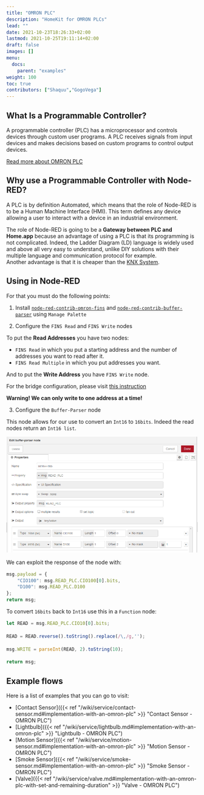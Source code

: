 ```yaml
---
title: "OMRON PLC"
description: "HomeKit for OMRON PLCs"
lead: ""
date: 2021-10-23T18:26:33+02:00
lastmod: 2021-10-25T19:11:14+02:00
draft: false
images: []
menu:
  docs:
    parent: "examples"
weight: 100
toc: true
contributors: ["Shaquu","GogoVega"]
---
```


## What Is a Programmable Controller?

A programmable controller (PLC) has a microprocessor and controls devices through custom user programs.
A PLC receives signals from input devices and makes decisions based on custom programs to control output devices.

[Read more about OMRON PLC](https://www.ia.omron.com/support/guide/26/introduction.html)

## Why use a Programmable Controller with Node-RED?

A PLC is by definition Automated, which means that the role of Node-RED is to be a Human Machine Interface (HMI).
This term defines any device allowing a user to interact with a device in an industrial environment.

The role of Node-RED is going to be a **Gateway between PLC and Home.app** because an advantage of using a PLC is that its programming is not complicated. Indeed, the Ladder Diagram (LD) language is widely used and above all very easy to understand, unlike DIY solutions with their multiple language and communication protocol for example.\
Another advantage is that it is cheaper than the [KNX System](https://www.knx.org/knx-en/for-professionals/What-is-KNX/A-brief-introduction/index.php).

## Using in Node-RED

For that you must do the following points:

1. Install [`node-red-contrib-omron-fins`](https://github.com/Steve-Mcl/node-red-contrib-omron-fins) and [`node-red-contrib-buffer-parser`](https://github.com/Steve-Mcl/node-red-contrib-buffer-parser) using `Manage Palette`

2. Configure the `FINS Read` and `FINS Write` nodes

  To put the **Read Addresses** you have two nodes:

- `FINS Read` in which you put a starting address and the number of addresses you want to read after it.
- `FINS Read Multiple` in which you put addresses you want.

And to put the **Write Address** you have `FINS Write` node.

For the bridge configuration, please visit [this instruction](https://github.com/Steve-Mcl/node-red-contrib-omron-fins#a-working-example)

**Warning! We can only write to one address at a time!**

3. Configure the `Buffer-Parser` node

This node allows for our use to convert an `Int16` to `16bits`. Indeed the read nodes return an `Int16 list`.

![Buffer Parser Example](omron_plc_buffer_parser_example.png)

We can exploit the response of the node with:

```js
msg.payload = {
    "CIO100": msg.READ_PLC.CIO100[0].bits,
    "D100": msg.READ_PLC.D100
};
return msg;
```

To convert `16bits` back to `Int16` use this in a `Function` node:

```js
let READ = msg.READ_PLC.CIO10[0].bits;

READ = READ.reverse().toString().replace(/\,/g,'');

msg.WRITE = parseInt(READ, 2).toString(10);

return msg;
```

## Example flows

Here is a list of examples that you can go to visit:

- [Contact Sensor]({{< ref "/wiki/service/contact-sensor.md#implementation-with-an-omron-plc" >}} "Contact Sensor - OMRON PLC")
- [Lightbulb]({{< ref "/wiki/service/lightbulb.md#implementation-with-an-omron-plc" >}} "Lightbulb - OMRON PLC")
- [Motion Sensor]({{< ref "/wiki/service/motion-sensor.md#implementation-with-an-omron-plc" >}} "Motion Sensor - OMRON PLC")
- [Smoke Sensor]({{< ref "/wiki/service/smoke-sensor.md#implementation-with-an-omron-plc" >}} "Smoke Sensor - OMRON PLC")
- [Valve]({{< ref "/wiki/service/valve.md#implementation-with-an-omron-plc-with-set-and-remaining-duration" >}} "Valve - OMRON PLC")
